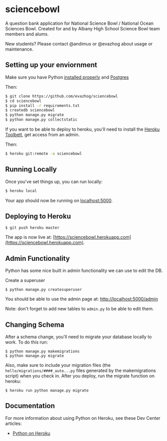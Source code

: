 # sciencebowl

A question bank application for National Science Bowl / National Ocean Sciences Bowl.
Created for and by Albany High School Science Bowl team members and alums.


New students? Please contact @andimus or @evazhog about usage or maintenance.
## Setting up your enviornment

Make sure you have Python [installed properly](http://install.python-guide.org) and [Postgres](https://devcenter.heroku.com/articles/heroku-postgresql#local-setup)

Then:
```sh
$ git clone https://github.com/evazhog/sciencebowl
$ cd sciencebowl
$ pip install -r requirements.txt
$ createdb sciencebowl
$ python manage.py migrate
$ python manage.py collectstatic
```

If you want to be able to deploy to heroku, you'll need to install the [Heroku Toolbelt](https://toolbelt.heroku.com/), get access from an admin.

Then:
```sh
$ heroku git:remote -a sciencebowl
```

## Running Locally
Once you've set things up, you can run locally:

```sh
$ heroku local
```

Your app should now be running on [localhost:5000](http://localhost:5000/).

## Deploying to Heroku

```
$ git push heroku master
```
The app is now live at: [https://sciencebowl.herokuapp.com](https://sciencebowl.herokuapp.com).


## Admin Functionality
Python has some nice built in admin functionality we can use to edit the DB.

Create a superuser
```
$ python manage.py createsuperuser
```

You should be able to use the admin page at: [http://localhost:5000/admin](http://localhost:5000/admin)

Note: don't forget to add new tables to `admin.py` to be able to edit them.

## Changing Schema
After a schema change, you'll need to migrate your database locally to work. To do this run:
```
$ python manage.py makemigrations
$ python manage.py migrate
```

Also, make sure to include your migration files (the `hello/migrations/####_auto...py` files generated by the makemigrations script) when you check in. After you deploy, run the migrate function on heroku:
```
$ heroku run python manage.py migrate
```

## Documentation

For more information about using Python on Heroku, see these Dev Center articles:

- [Python on Heroku](https://devcenter.heroku.com/categories/python)

